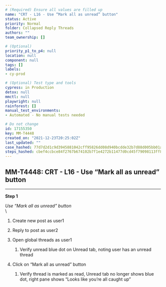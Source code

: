 ```yaml
---
# (Required) Ensure all values are filled up
name: "CRT - L16 - Use “Mark all as unread” button"
status: Active
priority: Normal
folder: Collapsed Reply Threads
authors: ""
team_ownership: []

# (Optional)
priority_p1_to_p4: null
location: null
component: null
tags: []
labels: 
- cy-prod

# (Optional) Test type and tools
cypress: in Production
detox: null
mmctl: null
playwright: null
rainforest: []
manual_test_environments: 
- Automated - No manual tests needed

# Do not change
id: 17155350
key: MM-T4448
created_on: "2021-12-23T20:25:02Z"
last_updated: ""
case_hashed: 77d7d2d1c9d3945881042cff95826dd08d940bcdde32b7d88d005bb01ae12320cb7c738414a6639d94283bafd8047221
steps_hashed: cbef4ccbce84f2767b674102b7f1e4272b11477d0cd45f79098113ff89b85ea9e09081133fd710c7c2fdb6ad62cb4df6
---
```


<!-- (Auto-generated) Based on frontmatter's "key" and "name" -->

## MM-T4448: CRT - L16 - Use “Mark all as unread” button

---

**Step 1**

_Use “Mark all as unread” button_\
\\

1. Create new post as user1

2. Reply to post as user2

3. Open global threads as user1

   1. Verify unread blue dot on Unread tab, noting user has an unread thread  

4. Click on “Mark all as unread” button

   1. Verify thread is marked as read, Unread tab no longer shows blue dot, right pane shows “Looks like you’re all caught up”
